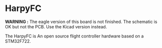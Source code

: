# HarpyFC
**WARNING :** The eagle version of this board is not finished. The schematic is OK but not the PCB. Use the Kicad version instead.

The HarpyFC is An open source flight controller hardware based on a STM32F722.
